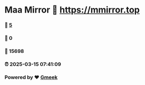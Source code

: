 # Maa Mirror :link: https://mmirror.top 
### :page_facing_up: [5](https://mmirror.top/tag.html) 
### :speech_balloon: 0 
### :hibiscus: 15698 
### :alarm_clock: 2025-03-15 07:41:09 
### Powered by :heart: [Gmeek](https://github.com/Meekdai/Gmeek)
